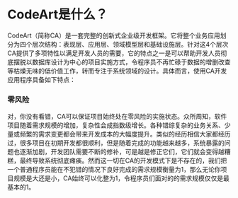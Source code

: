 CodeArt是什么？
===================================

CodeArt（简称CA）是一套完整的创新式企业级开发框架。它将整个业务应用划分为四个层次结构：表现层、应用层、领域模型层和基础设施层。针对这4个层次CA提供了多项特性以满足开发人员的需要，它的特点之一是可以帮助开发人员彻底摆脱以数据库设计为中心的项目实施方式，令程序员不再忙碌于数据的增删改查等枯燥无味的低价值工作，转而专注于系统领域的设计。具体而言，使用CA开发应用程序具备如下特点：

### 零风险

对，你没有看错，CA可以保证项目始终处在零风险的实施状态。众所周知，软件项目随着需求规模的增加，复杂性会成指数级增长。各种错综复杂的业务关系、少量或频繁的需求变更都会带来开发成本的大幅度提升。类似的经历相信大家都经历过，很多项目在初期开发都很顺利，但是随着完成的功能越来越多，系统暴露的问题也逐渐加剧，开发团队需要不断的修补，可是越是修正它们，它们就会变得越糟糕，最终导致系统彻底瘫痪。然而这一切在CA的开发模式下是不存在的，我们把一个普通程序员能在不犯错的情况下良好完成的需求规模衡量为1，那么无论你项目规模是大还是小，CA始终可以化整为1，令程序员们面对的的需求规模仅仅是最基本的1。
